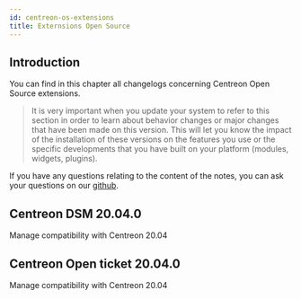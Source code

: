 ```yaml
---
id: centreon-os-extensions
title: Externsions Open Source
---
```


## Introduction

You can find in this chapter all changelogs concerning Centreon Open Source extensions.

> It is very important when you update your system to refer to this section in
> order to learn about behavior changes or major changes that have been made on
> this version. This will let you know the impact of the installation of these
> versions on the features you use or the specific developments that you have
> built on your platform (modules, widgets, plugins).

If you have any questions relating to the content of the notes, you can ask your
questions on our [github](https://github.com/centreon/centreon).

<!--DOCUSAURUS_CODE_TABS-->

<!--Centreon DSM -->

## Centreon DSM 20.04.0

Manage compatibility with Centreon 20.04

<!--Centreon Open ticket -->

## Centreon Open ticket 20.04.0

Manage compatibility with Centreon 20.04

<!--END_DOCUSAURUS_CODE_TABS-->
